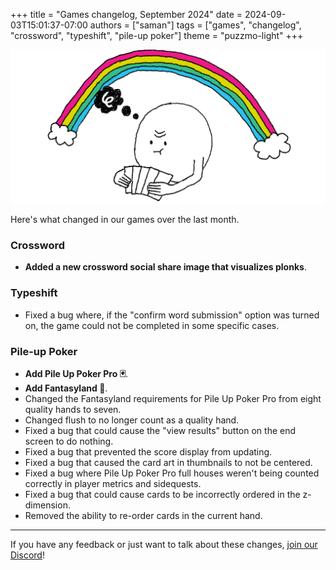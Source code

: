 +++
title = "Games changelog, September 2024"
date = 2024-09-03T15:01:37-07:00
authors = ["saman"]
tags = ["games", "changelog", "crossword", "typeshift", "pile-up poker"]
theme = "puzzmo-light"
+++

![An illustration of Puzzmo staring intently at a hand of cards. A rainbow arcs across the background.](thinker.png)

Here's what changed in our games over the last month.

### Crossword

- **Added a new crossword social share image that visualizes plonks**.

### Typeshift

-  Fixed a bug where, if the "confirm word submission" option was turned on, the game could not be completed in some specific cases.

### Pile-up Poker

- __Add Pile Up Poker Pro 🃏__.
- __Add Fantasyland 🌈__.
- Changed the Fantasyland requirements for Pile Up Poker Pro from eight quality hands to seven.
- Changed flush to no longer count as a quality hand.
- Fixed a bug that could cause the "view results" button on the end screen to do nothing.
- Fixed a bug that prevented the score display from updating.
- Fixed a bug that caused the card art in thumbnails to not be centered.
- Fixed a bug where Pile Up Poker Pro full houses weren't being counted correctly in player metrics and sidequests.
- Fixed a bug that could cause cards to be incorrectly ordered in the z-dimension.
- Removed the ability to re-order cards in the current hand.

---

If you have any feedback or just want to talk about these changes, [join our Discord](https://discord.gg/puzzmo)!